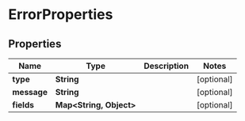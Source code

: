 

# ErrorProperties

## Properties

Name | Type | Description | Notes
------------ | ------------- | ------------- | -------------
**type** | **String** |  |  [optional]
**message** | **String** |  |  [optional]
**fields** | **Map&lt;String, Object&gt;** |  |  [optional]



